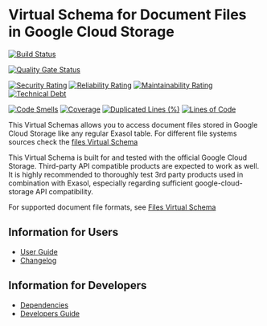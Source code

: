 # Virtual Schema for Document Files in Google Cloud Storage

[![Build Status](https://github.com/exasol/google-cloud-storage-document-files-virtual-schema/actions/workflows/ci-build.yml/badge.svg)](https://github.com/exasol/google-cloud-storage-document-files-virtual-schema/actions/workflows/ci-build.yml)

[![Quality Gate Status](https://sonarcloud.io/api/project_badges/measure?project=com.exasol%3Agoogle-cloud-storage-document-files-virtual-schema&metric=alert_status)](https://sonarcloud.io/dashboard?id=com.exasol%3Agoogle-cloud-storage-document-files-virtual-schema)

[![Security Rating](https://sonarcloud.io/api/project_badges/measure?project=com.exasol%3Agoogle-cloud-storage-document-files-virtual-schema&metric=security_rating)](https://sonarcloud.io/dashboard?id=com.exasol%3Agoogle-cloud-storage-document-files-virtual-schema)
[![Reliability Rating](https://sonarcloud.io/api/project_badges/measure?project=com.exasol%3Agoogle-cloud-storage-document-files-virtual-schema&metric=reliability_rating)](https://sonarcloud.io/dashboard?id=com.exasol%3Agoogle-cloud-storage-document-files-virtual-schema)
[![Maintainability Rating](https://sonarcloud.io/api/project_badges/measure?project=com.exasol%3Agoogle-cloud-storage-document-files-virtual-schema&metric=sqale_rating)](https://sonarcloud.io/dashboard?id=com.exasol%3Agoogle-cloud-storage-document-files-virtual-schema)
[![Technical Debt](https://sonarcloud.io/api/project_badges/measure?project=com.exasol%3Agoogle-cloud-storage-document-files-virtual-schema&metric=sqale_index)](https://sonarcloud.io/dashboard?id=com.exasol%3Agoogle-cloud-storage-document-files-virtual-schema)

[![Code Smells](https://sonarcloud.io/api/project_badges/measure?project=com.exasol%3Agoogle-cloud-storage-document-files-virtual-schema&metric=code_smells)](https://sonarcloud.io/dashboard?id=com.exasol%3Agoogle-cloud-storage-document-files-virtual-schema)
[![Coverage](https://sonarcloud.io/api/project_badges/measure?project=com.exasol%3Agoogle-cloud-storage-document-files-virtual-schema&metric=coverage)](https://sonarcloud.io/dashboard?id=com.exasol%3Agoogle-cloud-storage-document-files-virtual-schema)
[![Duplicated Lines (%)](https://sonarcloud.io/api/project_badges/measure?project=com.exasol%3Agoogle-cloud-storage-document-files-virtual-schema&metric=duplicated_lines_density)](https://sonarcloud.io/dashboard?id=com.exasol%3Agoogle-cloud-storage-document-files-virtual-schema)
[![Lines of Code](https://sonarcloud.io/api/project_badges/measure?project=com.exasol%3Agoogle-cloud-storage-document-files-virtual-schema&metric=ncloc)](https://sonarcloud.io/dashboard?id=com.exasol%3Agoogle-cloud-storage-document-files-virtual-schema)

This Virtual Schemas allows you to access document files stored in Google Cloud Storage like any regular Exasol table. For different file systems sources check the [files Virtual Schema][files-vs]

This Virtual Schema is built for and tested with the official Google Cloud Storage. Third-party API compatible products are expected to work as well. It is highly recommended to thoroughly test 3rd party products used in combination with Exasol, especially regarding sufficient google-cloud-storage API compatibility.

For supported document file formats, see [Files Virtual Schema][files-vs]

## Information for Users

* [User Guide](doc/user_guide/user_guide.md)
* [Changelog](doc/changes/changelog.md)

## Information for Developers

* [Dependencies](dependencies.md)
* [Developers Guide](doc/developers_guide/developers_guide.md)

[files-vs]: https://github.com/exasol/virtual-schema-common-document-files
